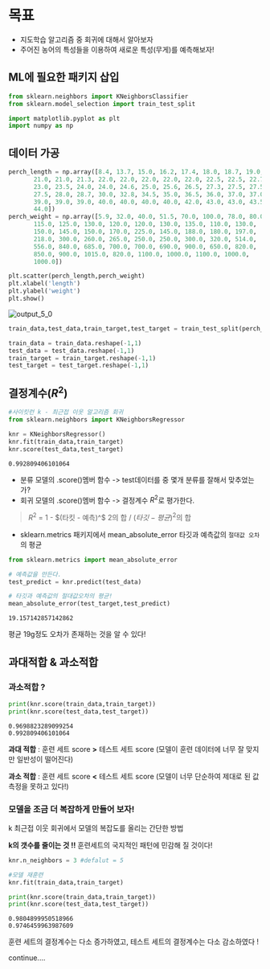 # 목표
* 지도학습 알고리즘 중 회귀에 대해서 알아보자
* 주어진 농어의 특성들을 이용하여 새로운 특성(무게)를 예측해보자!

## ML에 필요한 패키지 삽입


```python
from sklearn.neighbors import KNeighborsClassifier
from sklearn.model_selection import train_test_split

import matplotlib.pyplot as plt
import numpy as np
```

## 데이터 가공


```python
perch_length = np.array([8.4, 13.7, 15.0, 16.2, 17.4, 18.0, 18.7, 19.0, 19.6, 20.0, 21.0,
       21.0, 21.0, 21.3, 22.0, 22.0, 22.0, 22.0, 22.0, 22.5, 22.5, 22.7,
       23.0, 23.5, 24.0, 24.0, 24.6, 25.0, 25.6, 26.5, 27.3, 27.5, 27.5,
       27.5, 28.0, 28.7, 30.0, 32.8, 34.5, 35.0, 36.5, 36.0, 37.0, 37.0,
       39.0, 39.0, 39.0, 40.0, 40.0, 40.0, 40.0, 42.0, 43.0, 43.0, 43.5,
       44.0])
perch_weight = np.array([5.9, 32.0, 40.0, 51.5, 70.0, 100.0, 78.0, 80.0, 85.0, 85.0, 110.0,
       115.0, 125.0, 130.0, 120.0, 120.0, 130.0, 135.0, 110.0, 130.0,
       150.0, 145.0, 150.0, 170.0, 225.0, 145.0, 188.0, 180.0, 197.0,
       218.0, 300.0, 260.0, 265.0, 250.0, 250.0, 300.0, 320.0, 514.0,
       556.0, 840.0, 685.0, 700.0, 700.0, 690.0, 900.0, 650.0, 820.0,
       850.0, 900.0, 1015.0, 820.0, 1100.0, 1000.0, 1100.0, 1000.0,
       1000.0])
```


```python
plt.scatter(perch_length,perch_weight)
plt.xlabel('length')
plt.ylabel('weight')
plt.show()
```


![output_5_0](https://user-images.githubusercontent.com/97498405/157837755-b63e4319-0660-418e-9103-c9498cebe2f1.png)
    



```python
train_data,test_data,train_target,test_target = train_test_split(perch_length,perch_weight,random_state=42)
```


```python
train_data = train_data.reshape(-1,1)
test_data = test_data.reshape(-1,1)
train_target = train_target.reshape(-1,1)
test_target = test_target.reshape(-1,1)
```

## 결정계수($R^2$)


```python
#사이킷런 k - 최근접 이웃 알고리즘 회귀
from sklearn.neighbors import KNeighborsRegressor
```


```python
knr = KNeighborsRegressor()
knr.fit(train_data,train_target)
knr.score(test_data,test_target)
```




    0.992809406101064



* 분류 모델의 .score()멤버 함수 -> test데이터를 중 몇개 분류를 잘해서 맞추었는가?
* 회귀 모델의 .score()멤버 함수 -> 결정계수 $R^2$로 평가한다.
> $R^2$ = 1 - $(타킷 - 예측)^$ 2의 합 / $(타깃-평균)^2$의 합

* sklearn.metrics 패키지에서 mean_absolute_error
타깃과 예측값의 `절대값 오차` 의 평균


```python
from sklearn.metrics import mean_absolute_error

# 예측값을 만든다.
test_predict = knr.predict(test_data)

# 타깃과 예측값의 절대값오차의 평균!
mean_absolute_error(test_target,test_predict)
```




    19.157142857142862



평균 19g정도 오차가 존재하는 것을 알 수 있다!

## 과대적합 & 과소적합

### 과소적합 ?


```python
print(knr.score(train_data,train_target))
print(knr.score(test_data,test_target))
```

    0.9698823289099254
    0.992809406101064


**과대 적합** : 훈련 세트 score **>** 테스트 세트 score (모델이 훈련 데이터에 너무 잘 맞지만 일반성이 떨어진다)
                                    
**과소 적합** : 훈련 세트 score **<** 테스트 세트 score (모델이 너무 단순하여 제대로 된 값 측정을 못하고 있다!)

### 모델을 조금 더 복잡하게 만들어 보자!

k 최근접 이웃 회귀에서 모델의 복잡도를 올리는 간단한 방법

**k의 갯수를 줄이는 것 !!**
훈련세트의 국지적인 패턴에 민감해 질 것이다!


```python
knr.n_neighbors = 3 #defalut = 5

#모델 재훈련
knr.fit(train_data,train_target)

print(knr.score(train_data,train_target))
print(knr.score(test_data,test_target))
```

    0.9804899950518966
    0.9746459963987609


훈련 세트의 결정계수는 다소 증가하였고, 테스트 세트의 결정계수는 다소 감소하였다 !

continue....


```python

```
